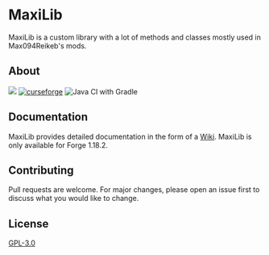 # MaxiLib #

MaxiLib is a custom library with a lot of methods and classes mostly used in Max094Reikeb's mods.

## About
[![](https://jitpack.io/v/Max094Reikeb/MaxiLib.svg)](https://jitpack.io/#Max094Reikeb/MaxiLib)
[![curseforge](http://cf.way2muchnoise.eu/versions/388172.svg)](https://www.curseforge.com/minecraft/mc-mods/maxilib)
![Java CI with Gradle](https://github.com/Max094Reikeb/MaxiLib/workflows/Java%20CI%20with%20Gradle/badge.svg?branch=1.18.2-FORGE)

## Documentation
MaxiLib provides detailed documentation in the form of a [Wiki](https://max094reikeb.gitbook.io/maxilib/). MaxiLib is only available for Forge 1.18.2.

## Contributing
Pull requests are welcome. For major changes, please open an issue first to discuss what you would like to change.

## License
[GPL-3.0](https://opensource.org/licenses/GPL-3.0)
